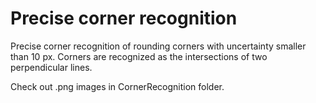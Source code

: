 # Precise corner recognition

Precise corner recognition of rounding corners with uncertainty smaller than 10 px. Corners are recognized as the intersections of two perpendicular lines.

Check out .png images in CornerRecognition folder.
